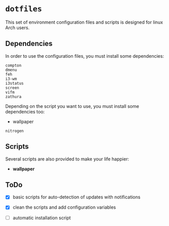 # `dotfiles`

This set of environment configuration files and scripts is designed for linux Arch users.

Dependencies
------------
In order to use the configuration files, you must install some dependencies:

```
compton
dmenu
feh
i3-wm
i3status
screen
vifm
zathura
```

Depending on the script you want to use, you must install some dependencies too:

- wallpaper
```
nitrogen
```

Scripts
-------
Several scripts are also provided to make your life happier:

- **wallpaper**

ToDo
----
- [x] basic scripts for auto-detection of updates with notifications
- [x] clean the scripts and add configuration variables
- [ ] automatic installation script

